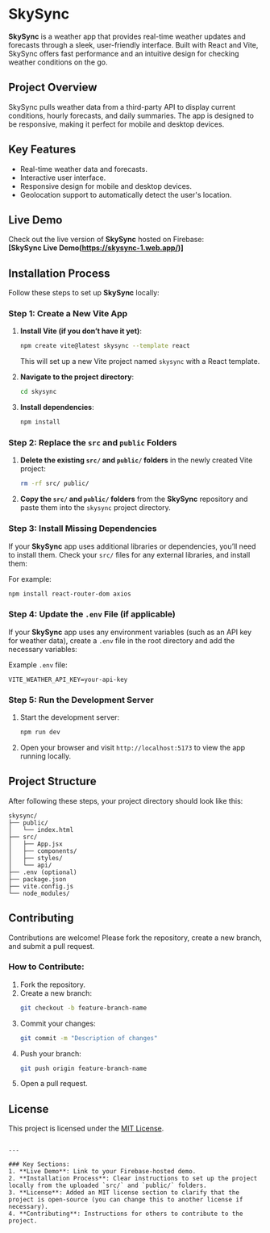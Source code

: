  
# SkySync

**SkySync** is a weather app that provides real-time weather updates and forecasts through a sleek, user-friendly interface. Built with React and Vite, SkySync offers fast performance and an intuitive design for checking weather conditions on the go.

## Project Overview

SkySync pulls weather data from a third-party API to display current conditions, hourly forecasts, and daily summaries. The app is designed to be responsive, making it perfect for mobile and desktop devices.

## Key Features

- Real-time weather data and forecasts.
- Interactive user interface.
- Responsive design for mobile and desktop devices.
- Geolocation support to automatically detect the user's location.

## Live Demo

Check out the live version of **SkySync** hosted on Firebase:  
**[SkySync Live Demo(https://skysync-1.web.app/)]**

## Installation Process

Follow these steps to set up **SkySync** locally:

### Step 1: Create a New Vite App

1. **Install Vite (if you don’t have it yet)**:
   ```bash
   npm create vite@latest skysync --template react
   ```
   This will set up a new Vite project named `skysync` with a React template.

2. **Navigate to the project directory**:
   ```bash
   cd skysync
   ```

3. **Install dependencies**:
   ```bash
   npm install
   ```

### Step 2: Replace the `src` and `public` Folders

1. **Delete the existing `src/` and `public/` folders** in the newly created Vite project:
   ```bash
   rm -rf src/ public/
   ```

2. **Copy the `src/` and `public/` folders** from the **SkySync** repository and paste them into the `skysync` project directory.

### Step 3: Install Missing Dependencies

If your **SkySync** app uses additional libraries or dependencies, you’ll need to install them. Check your `src/` files for any external libraries, and install them:

For example:
```bash
npm install react-router-dom axios
```

### Step 4: Update the `.env` File (if applicable)

If your **SkySync** app uses any environment variables (such as an API key for weather data), create a `.env` file in the root directory and add the necessary variables:

Example `.env` file:
```
VITE_WEATHER_API_KEY=your-api-key
```

### Step 5: Run the Development Server

1. Start the development server:
   ```bash
   npm run dev
   ```

2. Open your browser and visit `http://localhost:5173` to view the app running locally.

## Project Structure

After following these steps, your project directory should look like this:

```
skysync/
├── public/
│   └── index.html
├── src/
│   ├── App.jsx
│   ├── components/
│   ├── styles/
│   └── api/
├── .env (optional)
├── package.json
├── vite.config.js
└── node_modules/
```

## Contributing

Contributions are welcome! Please fork the repository, create a new branch, and submit a pull request.

### How to Contribute:
1. Fork the repository.
2. Create a new branch:
   ```bash
   git checkout -b feature-branch-name
   ```
3. Commit your changes:
   ```bash
   git commit -m "Description of changes"
   ```
4. Push your branch:
   ```bash
   git push origin feature-branch-name
   ```
5. Open a pull request.

## License

This project is licensed under the [MIT License](LICENSE).

```

---

### Key Sections:
1. **Live Demo**: Link to your Firebase-hosted demo.
2. **Installation Process**: Clear instructions to set up the project locally from the uploaded `src/` and `public/` folders.
3. **License**: Added an MIT license section to clarify that the project is open-source (you can change this to another license if necessary).
4. **Contributing**: Instructions for others to contribute to the project.

 
